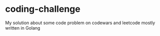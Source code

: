 # coding-challenge
My solution about some code problem on codewars and leetcode mostly written in Golang 
